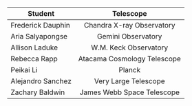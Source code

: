 
| Student           | Telescope                   |
| ------------------|:---------------------------:|
| Frederick Dauphin | Chandra X-ray Observatory   |
| Aria Salyapongse  | Gemini Observatory          |
| Allison Laduke    | W.M. Keck Observatory       |
| Rebecca Rapp      | Atacama Cosmology Telescope |
| Peikai Li         | Planck                      |
| Alejandro Sanchez | Very Large Telescope        |
| Zachary Baldwin   | James Webb Space Telescope  |
